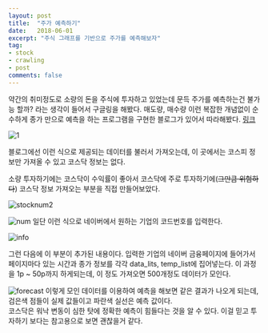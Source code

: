 ```yaml
---
layout: post
title:  "주가 예측하기"
date:   2018-06-01
excerpt: "주식 그래프를 기반으로 주가를 예측해보자"
tag:
- stock
- crawling
- post
comments: false
---
```


약간의 취미정도로 소량의 돈을 주식에 투자하고 있었는데 문득 주가를 예측하는건 불가능 할까? 라는 생각이 들어서 구글링을 해봤다.
매도량, 매수량 이런 복잡한 개념없이 순수하게 종가 만으로 예측을 하는 프로그램을 구현한 블로그가 있어서 따라해봤다. [링크](https://pinkwink.kr/1040)

![1](https://user-images.githubusercontent.com/35250791/51812848-a2321080-22f6-11e9-98d0-fd7c68f5fe07.JPG)

블로그에선 이런 식으로 제공되는 데이터를 불러서 가져오는데, 이 곳에서는 코스피 정보만 가져올 수 있고 코스닥 정보는 없다.

소량 투자하기에는 코스닥이 수익률이 좋아서 코스닥에 주로 투자하기에(~~그만큼 위험하다~~) 코스닥 정보 가져오는 부분을 직접 만들어보았다.

![stocknum2](https://user-images.githubusercontent.com/35250791/51813994-79147e80-22fc-11e9-849f-8c2f97b73194.JPG)


![num](https://user-images.githubusercontent.com/35250791/51813987-6e59e980-22fc-11e9-8b54-cc1c3911b477.JPG)
일단 이런 식으로 네이버에서 원하는 기업의 코드번호를 입력한다.

![info](https://user-images.githubusercontent.com/35250791/51814074-df010600-22fc-11e9-9b64-2c5668546e6c.JPG)

그런 다음에 이 부분이 추가된 내용이다.
입력한 기업의 네이버 금융페이지에 들어가서 페이지마다 있는 시간과 종가 정보를 각각 data_lits, temp_list에 집어넣는다.
이 과정을 1p ~ 50p까지 하게되는데, 이 정도 가져오면 500개정도 데이터가 모인다.


![forecast](https://user-images.githubusercontent.com/35250791/51814347-61d69080-22fe-11e9-913e-f679fb8a0544.JPG)
이렇게 모인 데이터를 이용하여 예측을 해보면 같은 결과가 나오게 되는데, 검은색 점들이 실제 값들이고 파란색 실선은 예측 값이다.<br>
코스닥은 워낙 변동이 심한 탓에 정확한 예측이 힘들다는 것을 알 수 있다.
이걸 믿고 투자하기 보다는 참고용으로 보면 괜찮을거 같다.
